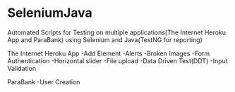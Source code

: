# SeleniumJava
Automated Scripts for Testing on multiple applications(The Internet Heroku App and ParaBank) using Selenium and Java(TestNG for reporting)


The Internet Heroku App
-Add Element
-Alerts
-Broken Images 
-Form Authentication
-Horizontal slider
-File upload
-Data Driven Test(DDT)
-Input Validation

ParaBank
-User Creation
